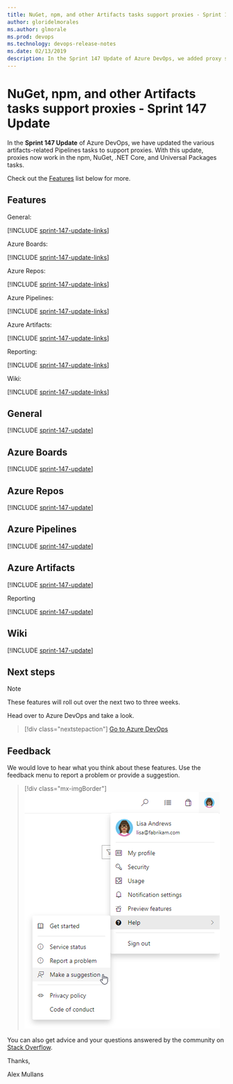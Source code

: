 ```yaml
---
title: NuGet, npm, and other Artifacts tasks support proxies - Sprint 147 Update
author: gloridelmorales
ms.author: glmorale
ms.prod: devops
ms.technology: devops-release-notes
ms.date: 02/13/2019
description: In the Sprint 147 Update of Azure DevOps, we added proxy support across Azure Artifacts for build and package related tasks - Sprint 147 Update.
---
```


# NuGet, npm, and other Artifacts tasks support proxies - Sprint 147 Update

In the **Sprint 147 Update** of Azure DevOps, we have updated the various artifacts-related Pipelines tasks to support proxies. With this update, proxies now work in the npm, NuGet, .NET Core, and Universal Packages tasks.

Check out the [Features](#features) list below for more.

## Features

General:

[!INCLUDE [sprint-147-update-links](_shared/general/sprint-147-update-links.md)]

Azure Boards:

[!INCLUDE [sprint-147-update-links](_shared/boards/sprint-147-update-links.md)]

Azure Repos:

[!INCLUDE [sprint-147-update-links](_shared/repos/sprint-147-update-links.md)]

Azure Pipelines:

[!INCLUDE [sprint-147-update-links](_shared/pipelines/sprint-147-update-links.md)]

Azure Artifacts:

[!INCLUDE [sprint-147-update-links](_shared/artifacts/sprint-147-update-links.md)]

Reporting:

[!INCLUDE [sprint-147-update-links](_shared/reporting/sprint-147-update-links.md)]

Wiki:

[!INCLUDE [sprint-147-update-links](_shared/wiki/sprint-147-update-links.md)]

## General

[!INCLUDE [sprint-147-update](_shared/general/sprint-147-update.md)]

## Azure Boards

[!INCLUDE [sprint-147-update](_shared/boards/sprint-147-update.md)]

## Azure Repos

[!INCLUDE [sprint-147-update](_shared/repos/sprint-147-update.md)]

## Azure Pipelines

[!INCLUDE [sprint-147-update](_shared/pipelines/sprint-147-update.md)]

## Azure Artifacts

[!INCLUDE [sprint-147-update](_shared/artifacts/sprint-147-update.md)]

Reporting

[!INCLUDE [sprint-147-update](_shared/reporting/sprint-147-update.md)]

## Wiki

[!INCLUDE [sprint-147-update](_shared/wiki/sprint-147-update.md)]

## Next steps

> [!NOTE]
> These features will roll out over the next two to three weeks.

Head over to Azure DevOps and take a look.

> [!div class="nextstepaction"]
> [Go to Azure DevOps](https://go.microsoft.com/fwlink/?LinkId=307137&campaign=o~msft~docs~product-vsts~release-notes)

## Feedback

We would love to hear what you think about these features. Use the feedback menu to report a problem or provide a suggestion.

> [!div class="mx-imgBorder"]
> ![Make a suggestion](../_img/help-make-a-suggestion.png)

You can also get advice and your questions answered by the community on [Stack Overflow](https://stackoverflow.com/questions/tagged/azure-devops).

Thanks,

Alex Mullans
